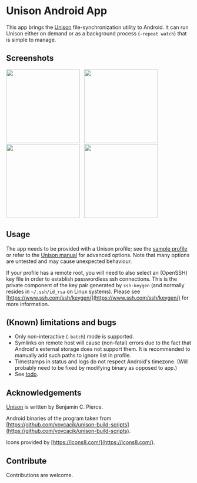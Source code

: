 # Unison Android App

This app brings the [Unison](https://github.com/bcpierce00/unison) file-synchronization utility to Android. It can run Unison either on demand or as a background process (`-repeat watch`) that is simple to manage.

## Screenshots

<image src=screens/screen1.png width=200x/>&nbsp;&nbsp;
<image src=screens/screen2.png width=200x/>&nbsp;&nbsp;
<image src=screens/screen3.png width=200x/>&nbsp;&nbsp;
<image src=screens/screen4.png width=200x/>&nbsp;&nbsp;

## Usage

The app needs to be provided with a Unison profile; see the [sample profile](sample.prf) or refer to the [Unison manual](http://www.cis.upenn.edu/~bcpierce/unison/download/releases/stable/unison-manual.html) for advanced options. Note that many options are untested and may cause unexpected behaviour.

If your profile has a remote root, you will need to also select an (OpenSSH) key file in order to establish passwordless ssh connections. This is the private component of the key pair generated by `ssh-keygen` (and normally resides in `~/.ssh/id_rsa` on Linux systems). Please see [https://www.ssh.com/ssh/keygen/](https://www.ssh.com/ssh/keygen/) for more information.

## (Known) limitations and bugs

* Only non-interactive (`-batch`) mode is supported.
* Symlinks on remote host will cause (non-fatal) errors due to the fact that Android's external storage does not support them. It is recommended to manually add such paths to ignore list in profile.
* Timestamps in status and logs do not respect Android's timezone. (Will probably need to be fixed by modifying binary as opposed to app.)
* See [todo](todo.md).


## Acknowledgements

[Unison](https://github.com/bcpierce00/unison) is written by Benjamin C. Pierce.

Android binaries of the program taken from [https://github.com/vovcacik/unison-build-scripts](https://github.com/vovcacik/unison-build-scripts).

Icons provided by [https://icons8.com/](https://icons8.com/).

## Contribute

Contributions are welcome.